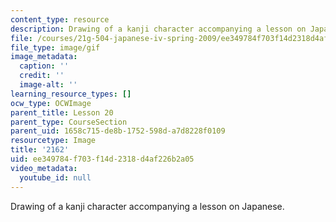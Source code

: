 ```yaml
---
content_type: resource
description: Drawing of a kanji character accompanying a lesson on Japanese.
file: /courses/21g-504-japanese-iv-spring-2009/ee349784f703f14d2318d4af226b2a05_2162.gif
file_type: image/gif
image_metadata:
  caption: ''
  credit: ''
  image-alt: ''
learning_resource_types: []
ocw_type: OCWImage
parent_title: Lesson 20
parent_type: CourseSection
parent_uid: 1658c715-de8b-1752-598d-a7d8228f0109
resourcetype: Image
title: '2162'
uid: ee349784-f703-f14d-2318-d4af226b2a05
video_metadata:
  youtube_id: null
---
```

Drawing of a kanji character accompanying a lesson on Japanese.


